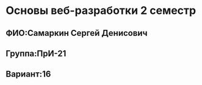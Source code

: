 # Основы веб-разработки 2 семестр

## ФИО:**Самаркин Сергей Денисович**
## Группа:**ПрИ-21**
## Вариант:**16**